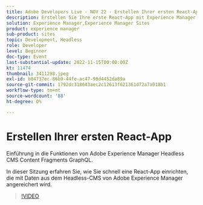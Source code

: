 ```yaml
---
title: Adobe Developers Live - NOV 22 - Erstellen Ihrer ersten React-App
description: Erstellen Sie Ihre erste React-App mit Experience Manager Headless-CMSIntroduction zu Adobe Experience Manager Headless-CMS-Inhaltsfragmenten GraphQL-Funktionen. In dieser Sitzung erfahren Sie, wie Sie schnell eine React-App mit Daten aus Headless-CMS von Adobe Experience Manager einrichten.
solution: Experience Manager,Experience Manager Sites
product: experience manager
sub-product: sites
topic: Development, Headless
role: Developer
level: Beginner
doc-type: Event
last-substantial-update: 2022-11-15T00:00:00Z
kt: 11474
thumbnail: 3411298.jpeg
exl-id: b04737ec-86b9-44fe-ac47-90d4452da89a
source-git-commit: 1792dc318643aec2c12613f621361d72a7a918b1
workflow-type: tm+mt
source-wordcount: '88'
ht-degree: 0%

---
```


# Erstellen Ihrer ersten React-App

Einführung in die Funktionen von Adobe Experience Manager Headless CMS Content Fragments GraphQL.

In dieser Sitzung erfahren Sie, wie Sie schnell eine React-App einrichten, die mit Daten aus dem Headless-CMS von Adobe Experience Manager angereichert wird.

>[!VIDEO](https://video.tv.adobe.com/v/3411298/?quality=12&learn=on)
